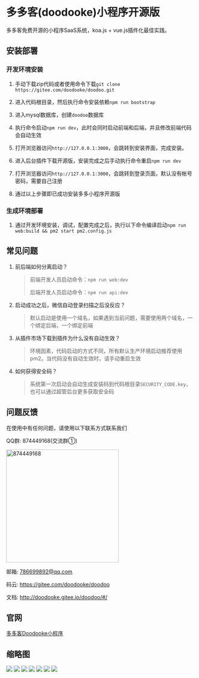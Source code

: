 # 多多客(doodooke)小程序开源版

多多客免费开源的小程序SaaS系统，koa.js + vue.js插件化最佳实践。

## 安装部署

### 开发环境安装

1. 手动下载zip代码或者使用命令下载`git clone https://gitee.com/doodooke/doodoo.git`

2. 进入代码根目录，然后执行命令安装依赖`npm run bootstrap`

3. 进入mysql数据库，创建`doodoo`数据库

4. 执行命令启动`npm run dev`，此时会同时启动前端和后端，并且修改前端代码会自动生效

5. 打开浏览器访问`http://127.0.0.1:3000`，会跳转到安装界面，完成安装。

6. 进入后台插件下载开源版，安装完成之后手动执行命令重启`npm run dev`

7. 打开浏览器访问`http://127.0.0.1:3000`，会跳转到登录页面，默认没有帐号密码，需要自己注册

8. 通过以上步骤即已成功安装多多小程序开源版

### 生成环境部署

1. 通过开发环境安装，调试，配置完成之后，执行以下命令编译启动`npm run web:build && pm2 start pm2.config.js`



## 常见问题

1. 前后端如何分离启动？

   > 前端开发人员启动命令：`npm run web:dev`
   >
   > 后端开发人员启动命令：`npm run api:dev`

2. 启动成功之后，微信自动登录扫描之后没反应？

   > 默认启动是使用一个域名，如果遇到当前问题，需要使用两个域名，一个绑定后端，一个绑定前端

3. 从插件市场下载到插件为什么没有自动生效？

   > 环境因素，代码启动的方式不同，所有默认生产环境启动推荐使用pm2。当代码没有自动生效时，请手动重启生效

4. 如何获得安全码？
  
   > 系统第一次启动会自动生成安装码到代码根目录`SECURITY_CODE.key`， 也可以通过超管后台更多获取安全码

## 问题反馈

在使用中有任何问题，请使用以下联系方式联系我们

QQ群: 874449168(交流群①)

 <img src="/docs/thumb/qqqun.jpg" width="300" alt="874449168"/>

邮箱: 786699892@qq.com

码云: https://gitee.com/doodooke/doodoo

文档: http://doodooke.gitee.io/doodoo/#/

## 官网
[多多客Doodooke小程序](https://www.doodooke.com)

## 缩略图
![](/docs/thumb/1.jpg)
![](/docs/thumb/2.jpg)
![](/docs/thumb/3.jpg)
![](/docs/thumb/4.jpg)
![](/docs/thumb/5.jpg)
![](/docs/thumb/6.jpg)
![](/docs/thumb/7.jpg)